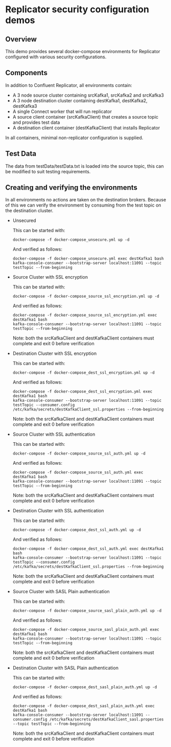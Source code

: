 # Replicator security configuration demos

## Overview

This demo provides several docker-compose environments for Replicator configured with various security configurations.

## Components

In addition to Confluent Replicator, all environments contain:

* A 3 node source cluster containing srcKafka1, srcKafka2 and srcKafka3
* A 3 node destination cluster containing destKafka1, destKafka2, destKafka3
* A single Connect worker that will run replicator
* A source client container (srcKafkaClient) that creates a source topic and provides test data
* A destination client container (destKafkaClient) that installs Replicator

In all containers, minimal non-replicator configuration is supplied.

## Test Data

The data from testData/testData.txt is loaded into the source topic, this can be modified to suit testing requirements.

## Creating and verifying the environments

In all environments no actions are taken on the destination brokers. Because of this we can verify the environment by consuming from the test topic on the destination cluster.

* Unsecured

  This can be started with:
  ```
  docker-compose -f docker-compose_unsecure.yml up -d
  ```
  
  And verified as follows:
  ```
  docker-compose -f docker-compose_unsecure.yml exec destKafka1 bash
  kafka-console-consumer --bootstrap-server localhost:11091 --topic testTopic --from-beginning
  ```

* Source Cluster with SSL encryption

  This can be started with:
  ```
  docker-compose -f docker-compose_source_ssl_encryption.yml up -d
  ```
  
  And verified as follows:
  ```
  docker-compose -f docker-compose_source_ssl_encryption.yml exec destKafka1 bash
  kafka-console-consumer --bootstrap-server localhost:11091 --topic testTopic --from-beginning
  ```
  
  Note: both the srcKafkaClient and destKafkaClient containers must complete and exit 0 before verification  
  
* Destination Cluster with SSL encryption

  This can be started with:
  ```
  docker-compose -f docker-compose_dest_ssl_encryption.yml up -d
  ```
  
  And verified as follows:
  ```
  docker-compose -f docker-compose_dest_ssl_encryption.yml exec destKafka1 bash
  kafka-console-consumer --bootstrap-server localhost:11091 --topic testTopic --consumer.config /etc/kafka/secrets/destKafkaClient_ssl.properties --from-beginning
  ```
  
  Note: both the srcKafkaClient and destKafkaClient containers must complete and exit 0 before verification 

* Source Cluster with SSL authentication

  This can be started with:
  ```
  docker-compose -f docker-compose_source_ssl_auth.yml up -d
  ```
  
  And verified as follows:
  ```
  docker-compose -f docker-compose_source_ssl_auth.yml exec destKafka1 bash
  kafka-console-consumer --bootstrap-server localhost:11091 --topic testTopic --from-beginning
  ```
  
  Note: both the srcKafkaClient and destKafkaClient containers must complete and exit 0 before verification 

* Destination Cluster with SSL authentication

  This can be started with:
  ```
  docker-compose -f docker-compose_dest_ssl_auth.yml up -d
  ```
  
  And verified as follows:
  ```
  docker-compose -f docker-compose_dest_ssl_auth.yml exec destKafka1 bash
  kafka-console-consumer --bootstrap-server localhost:11091 --topic testTopic --consumer.config /etc/kafka/secrets/destKafkaClient_ssl.properties --from-beginning
  ```
  
  Note: both the srcKafkaClient and destKafkaClient containers must complete and exit 0 before verification 

* Source Cluster with SASL Plain authentication

  This can be started with:
  ```
  docker-compose -f docker-compose_source_sasl_plain_auth.yml up -d
  ```
  
  And verified as follows:
  ```
  docker-compose -f docker-compose_source_sasl_plain_auth.yml exec destKafka1 bash
  kafka-console-consumer --bootstrap-server localhost:11091 --topic testTopic --from-beginning
  ```
  
  Note: both the srcKafkaClient and destKafkaClient containers must complete and exit 0 before verification 

* Destination Cluster with SASL Plain authentication

  This can be started with:
  ```
  docker-compose -f docker-compose_dest_sasl_plain_auth.yml up -d
  ```
  
  And verified as follows:
  ```
  docker-compose -f docker-compose_dest_sasl_plain_auth.yml exec destKafka1 bash
  kafka-console-consumer --bootstrap-server localhost:11091 --consumer.config /etc/kafka/secrets/destKafkaClient_sasl.properties --topic testTopic --from-beginning
  ```
  
  Note: both the srcKafkaClient and destKafkaClient containers must complete and exit 0 before verification 
